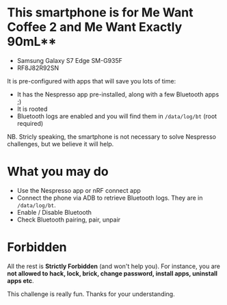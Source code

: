 # This smartphone is for Me Want Coffee 2 and Me Want Exactly 90mL**

- Samsung Galaxy S7 Edge SM-G935F
- RF8J82R92SN

It is pre-configured with apps that will save you lots of time:

- It has the Nespresso app pre-installed, along with a few Bluetooth apps ;)
- It is rooted
- Bluetooth logs are enabled and you will find them in `/data/log/bt` (root required)

NB. Stricly speaking, the smartphone is not necessary to solve Nespresso challenges, but we believe it will help.

# What you may do

- Use the Nespresso app or nRF connect app
- Connect the phone via ADB to retrieve Bluetooth logs. They are in `/data/log/bt`.
- Enable / Disable Bluetooth
- Check Bluetooth pairing, pair, unpair

# Forbidden

All the rest is **Strictly Forbidden** (and won't help you). For instance, you are **not allowed to hack, lock, brick, change password, install apps, uninstall apps etc**.

This challenge is really fun. Thanks for your understanding.

